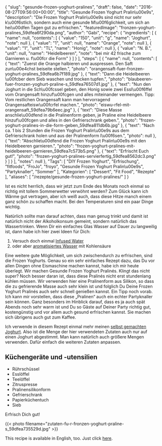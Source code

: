 {
    "slug": "gesunde-frozen-yoghurt-pralines",
    "draft": false,
    "date": "2016-08-27T09:56:00+00:00",
    "title": "Gesunde Frozen Yoghurt Pralin\u00e9s",
    "description": "Die Frozen Yoghurt Pralin\u00e9s sind nicht nur sehr k\u00f6stlich, sondern auch eine gesunde M\u00f6glichkeit, um sich an hei\u00dfen Tagen gut zu erfrischen.",
    "featuredImage": "fronzen-yoghurt-pralines_59dfea6f290da.png",
    "author": "Gabi",
    "recipe": {
        "ingredients": [
            {
                "name": null,
                "contents": [
                    {
                        "value": "150",
                        "unit": "g",
                        "name": "Joghurt",
                        "note": null
                    },
                    {
                        "value": "1",
                        "unit": null,
                        "name": "Orange",
                        "note": null
                    },
                    {
                        "value": "1",
                        "unit": "TL",
                        "name": "Honig",
                        "note": null
                    },
                    {
                        "value": "N. B.",
                        "unit": null,
                        "name": "Heidelbeeren",
                        "note": "bei mir 42 frische zum Garnieren u. f\u00fcr die Form"
                    }
                ]
            }
        ],
        "steps": [
            {
                "name": null,
                "contents": [
                    {
                        "text": "Zuerst die Orange halbieren und auspressen. Den Saft zun\u00e4chst beiseite stellen.",
                        "photo": "orangensaft-fuer-fronzen-yoghurt-pralines_59dfea6b7f189.jpg"
                    },
                    {
                        "text": "Dann die Heidelbeeren \u00fcber dem Sieb waschen und trocken tupfen.",
                        "photo": "blaubeeren-fuer-fronzen-yoghurt-praline-s_59dfea76507d1.jpg"
                    },
                    {
                        "text": "Nun den Joghurt in die Sch\u00fcssel geben, den Honig sowie zwei Essl\u00f6ffel vom Orangensaft hinzuf\u00fcgen und alles miteinander vermengen. Tipp: Vom restlichen Orangensaft kann man hervorragend Orangensafteisw\u00fcrfel machen.",
                        "photo": "eiswu-rfel-mit-orangensaft_59dfea79b6eec.jpg"
                    },
                    {
                        "text": "Diese Masse anschlie\u00dfend in die Pralinenform geben, je Praline eine Heidelbeere hinzuf\u00fcgen und alles in den Gefrierschrank geben.",
                        "photo": "frozen-yoghurt-pralines-in-die-form-geben_59dfea811db6b.jpg"
                    },
                    {
                        "text": "Nach ca. 1 bis 2 Stunden die Frozen Yoghurt Pralin\u00e9s aus dem Gefrierschrank holen und aus der Pralinenform l\u00f6sen.",
                        "photo": null
                    },
                    {
                        "text": "Abschlie\u00dfend die Frozen Yoghurt Pralin\u00e9s mit den Heidelbeeren garnieren.",
                        "photo": "frozen-yoghurt-pralines-mit-heidelbeeren-garnieren_59dfea7c573b5.png"
                    },
                    {
                        "text": "Erfrischt Euch gut!",
                        "photo": "frozen-yoghurt-pralines-servierfertig_59dfea8562dc3.png"
                    }
                ]
            }
        ],
        "notes": null
    },
    "Tags": [
        "DIY Frozen Yoghurt",
        "Erfrischung",
        "fitfoods",
        "FroJo",
        "froyo",
        "Gesunde Frozen Yoghurt Pralin\u00e9s",
        "Partyknaller",
        "Sommer"
    ],
    "Kategorien": [
        "Dessert",
        "Fit Food",
        "Rezepte"
    ],
    "aliases": [
        "\/rezepte\/gesunde-frozen-yoghurt-pralines\/"
    ]
}

Ist es nicht herrlich, dass wir jetzt zum Ende des Monats noch einmal so richtig mit tollem Sommerwetter verwöhnt werden? Zum Glück kann ich Wärme gut vertragen, aber ich weiß auch, dass diese Hitze manch einem ganz schön zu schaffen macht. Bei den Temperaturen sind ein paar Dinge wichtig.

Natürlich sollte man darauf achten, dass man genug trinkt und damit ist natürlich nicht der Alkoholkonsum gemeint, sondern natürlich das Wassertrinken. Wenn Dir ein einfaches Glas Wasser auf Dauer zu langweilig ist, dann habe ich hier zwei Ideen für Dich:

 1. Versuch doch einmal [Infused Water][1]
 2. oder aber [aromatisiertes Wasser][2] mit Kohlensäure

Eine weitere gute Möglichkeit, um sich zwischendurch zu erfrischen, sind die Frozen Yoghurts. Genau so ein sehr einfaches Rezept dazu, das Du vor allen Dingen ohne Eismaschine machen kannst, habe ich mir heute überlegt. Wir machen Gesunde Frozen Yoghurt Pralinés. Klingt das nicht super? Noch besser daran ist, dass diese Pralinés nicht erst stundenlang kühlen müssen. Wir verwenden hier eine Pralinenform aus Silikon, so dass die zu gefrierende Masse auch sehr klein ist und folglich Du Deine Frozen Yoghurt Pralinés auch sehr schnell genießen kannst. Ein Tipp noch vorab. Ich kann mir vorstellen, dass diese &#8222;Pralinen&#8220; auch ein echter Partyknaller sein können. Ganz besonders im Hinblick darauf, dass es ja auch spät Abends noch sehr warm ist und Du so Gäste auf Deiner Party richtig gut, kostengünstig und vor allem auch gesund erfrischen kannst. Sie machen sich übrigens auch gut zum Kaffee.

Ich verwende in diesem Rezept einmal mehr meinen [selbst gemachten Joghurt][3]. Also ist die Menge der hier verwendeten Zutaten auch nur auf einen Joghurt abgestimmt. Man kann natürlich auch größere Mengen verwenden. Dafür einfach die weiteren Zutaten anpassen.

## Küchengeräte und -utensilien

 * Rührschüssel
 * Esslöffel
 * Teelöffel
 * Zitruspresse
 * Pralinensilikonform
 * Gefrierschrank
 * Papierküchentuch
 * Sieb

Erfrisch Dich gut!

{{< photo filename="zutaten-fu-r-fronzen-yoghurt-praline-s_59dfea735529d.jpg" >}}

This recipe is available in English, too. Just click [here][4].

 [1]: https://kochfokus.de/rezepte/infused-water/
 [2]: https://kochfokus.de/rezepte/aromatisiertes-wasser/
 [3]: https://kochfokus.de/wissenswert/joghurt-teil-1-joghurt-selber-machen/
 [4]: https://deliciouslygabi.com/recipe/healthy-frozen-yoghurt-pralines/